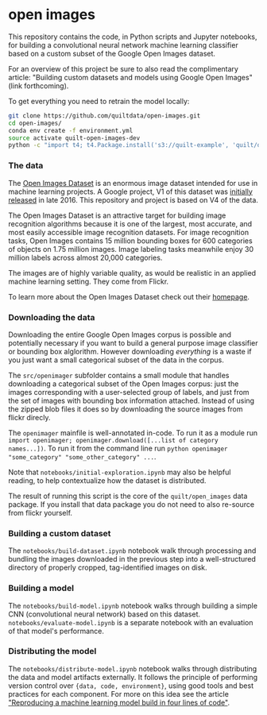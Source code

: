 # open images

This repository contains the code, in Python scripts and Jupyter notebooks, for building a convolutional neural network machine learning classifier based on a custom subset of the Google Open Images dataset.

For an overview of this project be sure to also read the complimentary article: "Building custom datasets and models using Google Open Images" (link forthcoming).

To get everything you need to retrain the model locally:

```bash
git clone https://github.com/quiltdata/open-images.git
cd open-images/
conda env create -f environment.yml
source activate quilt-open-images-dev
python -c "import t4; t4.Package.install('s3://quilt-example', 'quilt/open_images', './')"
```

### The data

The [Open Images Dataset](https://storage.googleapis.com/openimages/web/index.html) is an enormous image dataset intended for use in machine learning projects. A Google project, V1 of this dataset was [initially released](https://ai.googleblog.com/2016/09/introducing-open-images-dataset.html) in late 2016. This repository and project is based on V4 of the data.

The Open Images Dataset is an attractive target for building image recognition algorithms because it is one of the largest, most accurate, and most easily accessible image recognition datasets. For image recognition tasks, Open Images contains 15 million bounding boxes for 600 categories of objects on 1.75 million images. Image labeling tasks meanwhile enjoy 30 million labels across almost 20,000 categories.

The images are of highly variable quality, as would be realistic in an applied machine learning setting. They come from Flickr.

To learn more about the Open Images Dataset check out their [homepage](https://storage.googleapis.com/openimages/web/index.html).

### Downloading the data

Downloading the entire Google Open Images corpus is possible and potentially necessary if you want to build a general purpose image classifier or bounding box alglorithm. However downloading *everything* is a waste if you just want a small categorical subset of the data in the corpus.

The `src/openimager` subfolder contains a small module that handles downloading a categorical subset of the Open Images corpus: just the images corresponding with a user-selected group of labels, and just from the set of images with bounding box information attached. Instead of using the zipped blob files it does so by downloading the source images from flickr direcly.

The `openimager` mainfile is well-annotated in-code. To run it as a module run `import openimager; openimager.download([...list of category names...])`. To run it from the command line run `python openimager "some_category" "some_other_category" ...`.

Note that `notebooks/initial-exploration.ipynb` may also be helpful reading, to help contextualize how the dataset is distributed.

The result of running this script is the core of the `quilt/open_images` data package. If you install that data package you do not need to also re-source from flickr yourself.

### Building a custom dataset

The `notebooks/build-dataset.ipynb` notebook walk through processing and bundling the images downloaded in the previous step into a well-structured directory of properly cropped, tag-identified images on disk.

### Building a model

The `notebooks/build-model.ipynb` notebook walks through building a simple CNN (convolutional neural network) based on this dataset. `notebooks/evaluate-model.ipynb` is a separate notebook with an evaluation of that model's performance.

### Distributing the model

The `notebooks/distribute-model.ipynb` notebook walks through distributing the data and model artifacts externally. It follows the principle of performing version control over `{data, code, environment}`, using good tools and best practices for each component. For more on this idea see the article ["Reproducing a machine learning model build in four lines of code"](https://blog.quiltdata.com/reproduce-a-machine-learning-model-build-in-four-lines-of-code-b4f0a5c5f8c8).